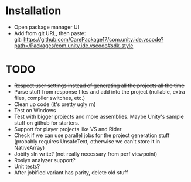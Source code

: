 # Installation

- Open package manager UI
- Add from git URL, then paste: git+https://github.com/CarePackage17/com.unity.ide.vscode?path=/Packages/com.unity.ide.vscode#sdk-style

# TODO

- ~~Respect user settings instead of generating all the projects all the time~~
- Parse stuff from response files and add into the project (nullable, extra files, compiler switches, etc.)
- Clean up code (it's pretty ugly rn)
- Test on Windows
- Test with bigger projects and more assemblies. Maybe Unity's sample stuff on github for starters.
- Support for player projects like VS and Rider
- Check if we can use parallel jobs for the project generation stuff (probably requires UnsafeText, otherwise we can't store it in NativeArray)
- Jobify sln write? (not really necessary from perf viewpoint)
- Roslyn analyzer support?
- Unit tests?
- After jobified variant has parity, delete old stuff
